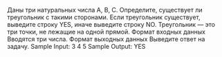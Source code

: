 Даны три натуральных числа A, B, C. Определите, существует ли треугольник с такими сторонами. Если треугольник существует, выведите строку YES, иначе выведите строку NO.
Треугольник — это три точки, не лежащие на одной прямой.
Формат входных данных
Вводятся три числа.
Формат выходных данных
Выведите ответ на задачу.
Sample Input:
3
4
5
Sample Output:
YES